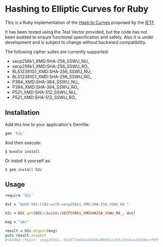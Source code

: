 # Hashing to Elliptic Curves for Ruby

This is a Ruby implementation of the [Hash to Curves](https://github.com/cfrg/draft-irtf-cfrg-hash-to-curve) proposed by the [IETF](https://datatracker.ietf.org/doc/draft-irtf-cfrg-hash-to-curve/).

It has been tested using the Test Vector provided, but the code has not been audited to ensure functional specification and safety. Also It is under development and is subject to change without backward compatibility.

The following cipher suites are currently supported:

* secp256k1_XMD:SHA-256_SSWU_NU_
* secp256k1_XMD:SHA-256_SSWU_RO_
* BLS12381G1_XMD:SHA-256_SSWU_NU_
* BLS12381G1_XMD:SHA-256_SSWU_RO_
* P384_XMD:SHA-384_SSWU_NU_
* P384_XMD:SHA-384_SSWU_RO_
* P521_XMD:SHA-512_SSWU_NU_
* P521_XMD:SHA-512_SSWU_RO_

## Installation

Add this line to your application's Gemfile:

```ruby
gem 'h2c'
```

And then execute:

    $ bundle install

Or install it yourself as:

    $ gem install h2c

## Usage

```ruby
require 'h2c'

dst = "QUUX-V01-CS02-with-secp256k1_XMD:SHA-256_SSWU_RO_"

h2c = H2C.get(H2C::Suite::SECP256K1_XMDSHA256_SSWU_RO_, dst)

msg = "abc"

result = h2c.digest(msg)
puts result.inspect
#<ECDSA::Point: secp256k1, 0x3377e01eab42db296b512293120c6cee72b6ecf9f9205760bd9ff11fb3cb2c4b, 0x7f95890f33efebd1044d382a01b1bee0900fb6116f94688d487c6c7b9c8371f6>
```
